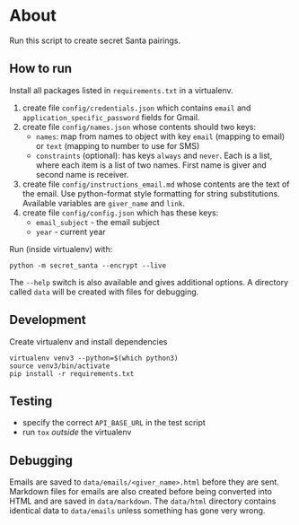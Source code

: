 # About

Run this script to create secret Santa pairings.

## How to run

Install all packages listed in `requirements.txt` in a virtualenv.

1. create file `config/credentials.json` which contains `email` and `application_specific_password` fields for Gmail.
2. create file `config/names.json` whose contents should two keys:
    - `names`: map from names to object with key `email` (mapping to email) or `text` (mapping to number to use for SMS)
    - `constraints` (optional): has keys `always` and `never`. Each is a list, where each item is a list of two names. First name is giver and second name is receiver.
3. create file `config/instructions_email.md` whose contents are the text of the email. Use python-format style formatting for string substitutions. Available variables are `giver_name` and `link`.
4. create file `config/config.json` which has these keys:
    - `email_subject` - the email subject
    - `year` - current year

Run (inside virtualenv) with:

```
python -m secret_santa --encrypt --live
```

The `--help` switch is also available and gives additional options. A directory called `data` will be created with files for debugging.

## Development

Create virtualenv and install dependencies

```
virtualenv venv3 --python=$(which python3)
source venv3/bin/activate
pip install -r requirements.txt
```

## Testing

- specify the correct `API_BASE_URL` in the test script
- run `tox` *outside* the virtualenv

## Debugging

Emails are saved to `data/emails/<giver_name>.html` before they are sent.
Markdown files for emails are also created before being converted into HTML and are saved in `data/markdown`.
The `data/html` directory contains identical data to `data/emails` unless something has gone very wrong.

